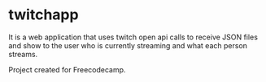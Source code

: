 # twitchapp
It is a web application that uses twitch open api calls to receive JSON files and show to the user who is currently streaming and what each person streams.

Project created for Freecodecamp.
